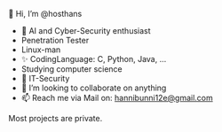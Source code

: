 👋 Hi, I’m @hosthans
- 👀 AI and Cyber-Security enthusiast
- Penetration Tester
- Linux-man
- ✨ CodingLanguage: C, Python, Java, ...
- Studying computer science
- 🌱 IT-Security
- 💞️ I’m looking to collaborate on anything
- 📫 Reach me via Mail on: hannibunni12e@gmail.com

Most projects are private.
